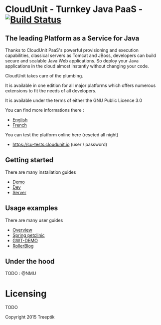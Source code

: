 # CloudUnit - Turnkey Java PaaS - [![Build Status](https://travis-ci.org/Treeptik/CloudUnit.svg?branch=master)](https://travis-ci.org/Treeptik/CloudUnit)

## The leading Platform as a Service for Java

Thanks to CloudUnit PaaS's powerful provisioning and execution capabilities, classical servers as Tomcat and JBoss, developers can build secure and scalable Java Web applications. So deploy your Java applications in the cloud almost instantly without changing your code.

CloudUnit takes care of the plumbing.

It is available in one edition for all major platforms which offers numerous extensions to fit the needs of all developers.

It is available under the terms of either the GNU Public Licence 3.0

You can find more informations there :
* [English](http://www.cloudunit.fr/en)
* [French](http://www.cloudunit.fr)

You can test the platform online here (reseted all night)
* https://cu-tests.cloudunit.io (user / password)

## Getting started

There are many installation guides
* [Demo](https://github.com/Treeptik/CloudUnit/blob/master/documentation/DEMO-GUIDE.md)
* [Dev](https://github.com/Treeptik/cloudunit/blob/master/documentation/DEV-GUIDE.md)
* [Server](https://github.com/Treeptik/cloudunit/blob/master/documentation/SERVER-GUIDE.md)

## Usage examples

There are many user guides
* [Overview](https://github.com/Treeptik/cloudunit/blob/master/documentation/USER-GUIDE.md)
* [Spring petclinic](https://github.com/Treeptik/cloudunit/blob/master/products/documentation/SPRINGPETCLINIC.md)
* [GWT-DEMO](https://github.com/Treeptik/cloudunit/blob/master/products/documentation/GWT-DEMO.md)
* [RollerBlog](https://github.com/Treeptik/cloudunit/blob/master/products/documentation/ROLLERBLOG.md)

## Under the hood

TODO : @NMU

# Licensing

TODO

Copyright 2015 Treeptik

